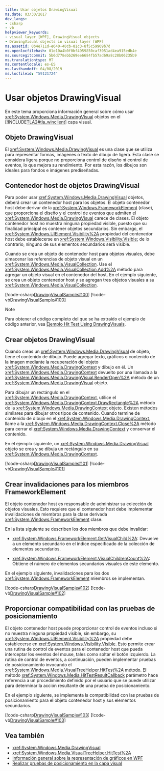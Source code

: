 ```yaml
---
title: Usar objetos DrawingVisual
ms.date: 03/30/2017
dev_langs:
- csharp
- vb
helpviewer_keywords:
- visual layer [WPF], DrawingVisual objects
- DrawingVisual objects in visual layer [WPF]
ms.assetid: 0b4e711d-e640-40cb-81c3-8f5c59909b7d
ms.openlocfilehash: 01e10a4b0f0bf4959850caf3951ad4ea915edb4e
ms.sourcegitcommit: 5b6d778ebb269ee6684fb57ad69a8c28b06235b9
ms.translationtype: MT
ms.contentlocale: es-ES
ms.lasthandoff: 04/08/2019
ms.locfileid: "59121724"
---
```

# <a name="using-drawingvisual-objects"></a>Usar objetos DrawingVisual
En este tema proporciona información general sobre cómo usar <xref:System.Windows.Media.DrawingVisual> objetos en el [!INCLUDE[TLA2#tla_winclient](../../../../includes/tla2sharptla-winclient-md.md)] capa visual.  
  
<a name="drawingvisual_object"></a>   
## <a name="drawingvisual-object"></a>Objeto DrawingVisual  
 El <xref:System.Windows.Media.DrawingVisual> es una clase que se utiliza para representar formas, imágenes o texto de dibujo de ligera. Esta clase se considera ligera porque no proporciona control de diseño ni control de eventos, lo que mejora su rendimiento. Por esta razón, los dibujos son ideales para fondos e imágenes prediseñadas.  
  
<a name="drawingvisual_host_container"></a>   
## <a name="drawingvisual-host-container"></a>Contenedor host de objetos DrawingVisual  
 Para poder usar <xref:System.Windows.Media.DrawingVisual> objetos, deberá crear un contenedor host para los objetos. El objeto contenedor host debe derivar de la <xref:System.Windows.FrameworkElement> (clase), que proporciona el diseño y el control de eventos que admiten el <xref:System.Windows.Media.DrawingVisual> carece de clases. El objeto contenedor host no muestra ninguna propiedad visible, puesto que su finalidad principal es contener objetos secundarios. Sin embargo, el <xref:System.Windows.UIElement.Visibility%2A> propiedad del contenedor host debe establecerse en <xref:System.Windows.Visibility.Visible>; de lo contrario, ninguno de sus elementos secundarios será visible.  
  
 Cuando se crea un objeto de contenedor host para objetos visuales, debe almacenar las referencias de objeto visual en un <xref:System.Windows.Media.VisualCollection>. Use el <xref:System.Windows.Media.VisualCollection.Add%2A> método para agregar un objeto visual en el contenedor del host. En el ejemplo siguiente, se crea un objeto contenedor host y se agregan tres objetos visuales a su <xref:System.Windows.Media.VisualCollection>.  
  
 [!code-csharp[DrawingVisualSample#100](~/samples/snippets/csharp/VS_Snippets_Wpf/DrawingVisualSample/CSharp/Window1.xaml.cs#100)]
 [!code-vb[DrawingVisualSample#100](~/samples/snippets/visualbasic/VS_Snippets_Wpf/DrawingVisualSample/visualbasic/window1.xaml.vb#100)]  
  
> [!NOTE]
>  Para obtener el código completo del que se ha extraído el ejemplo de código anterior, vea [Ejemplo Hit Test Using DrawingVisuals](https://go.microsoft.com/fwlink/?LinkID=159994).  
  
<a name="creating_drawingvisual_objects"></a>   
## <a name="creating-drawingvisual-objects"></a>Crear objetos DrawingVisual  
 Cuando creas un <xref:System.Windows.Media.DrawingVisual> de objeto, tiene el contenido de dibujo. Puede agregar texto, gráficos o contenido de la imagen mediante la recuperación del objeto <xref:System.Windows.Media.DrawingContext> y dibujo en él. Un <xref:System.Windows.Media.DrawingContext> devuelto por una llamada a la <xref:System.Windows.Media.DrawingVisual.RenderOpen%2A> método de un <xref:System.Windows.Media.DrawingVisual> objeto.  
  
 Para dibujar un rectángulo en el <xref:System.Windows.Media.DrawingContext>, utilice el <xref:System.Windows.Media.DrawingContext.DrawRectangle%2A> método de la <xref:System.Windows.Media.DrawingContext> objeto. Existen métodos similares para dibujar otros tipos de contenido. Cuando termine de contenido de dibujo en el <xref:System.Windows.Media.DrawingContext>, llame a la <xref:System.Windows.Media.DrawingContext.Close%2A> método para cerrar el <xref:System.Windows.Media.DrawingContext> y conservar el contenido.  
  
 En el ejemplo siguiente, un <xref:System.Windows.Media.DrawingVisual> objeto se crea y se dibuja un rectángulo en su <xref:System.Windows.Media.DrawingContext>.  
  
 [!code-csharp[DrawingVisualSample#101](~/samples/snippets/csharp/VS_Snippets_Wpf/DrawingVisualSample/CSharp/Window1.xaml.cs#101)]
 [!code-vb[DrawingVisualSample#101](~/samples/snippets/visualbasic/VS_Snippets_Wpf/DrawingVisualSample/visualbasic/window1.xaml.vb#101)]  
  
<a name="creating_overrides"></a>   
## <a name="creating-overrides-for-frameworkelement-members"></a>Crear invalidaciones para los miembros FrameworkElement  
 El objeto contenedor host es responsable de administrar su colección de objetos visuales. Esto requiere que el contenedor host debe implementar invalidaciones de miembros para la clase derivada <xref:System.Windows.FrameworkElement> clase.  
  
 En la lista siguiente se describen los dos miembros que debe invalidar:  
  
-   <xref:System.Windows.FrameworkElement.GetVisualChild%2A>: Devuelve a un elemento secundario en el índice especificado de la colección de elementos secundarios.  
  
-   <xref:System.Windows.FrameworkElement.VisualChildrenCount%2A>: Obtiene el número de elementos secundarios visuales de este elemento.  
  
 En el ejemplo siguiente, invalidaciones para los dos <xref:System.Windows.FrameworkElement> miembros se implementan.  
  
 [!code-csharp[DrawingVisualSample#102](~/samples/snippets/csharp/VS_Snippets_Wpf/DrawingVisualSample/CSharp/Window1.xaml.cs#102)]
 [!code-vb[DrawingVisualSample#102](~/samples/snippets/visualbasic/VS_Snippets_Wpf/DrawingVisualSample/visualbasic/window1.xaml.vb#102)]  
  
<a name="providing_hit_testing_support"></a>   
## <a name="providing-hit-testing-support"></a>Proporcionar compatibilidad con las pruebas de posicionamiento  
 El objeto contenedor host puede proporcionar control de eventos incluso si no muestra ninguna propiedad visible, sin embargo, su <xref:System.Windows.UIElement.Visibility%2A> propiedad debe establecerse en <xref:System.Windows.Visibility.Visible>. Esto permite crear una rutina de control de eventos para el contenedor host que pueda interceptar los eventos del mouse, tales como soltar el botón izquierdo. La rutina de control de eventos, a continuación, pueden implementar pruebas de posicionamiento invocando el <xref:System.Windows.Media.VisualTreeHelper.HitTest%2A> método. El método <xref:System.Windows.Media.HitTestResultCallback> parámetro hace referencia a un procedimiento definido por el usuario que se puede utilizar para determinar la acción resultante de una prueba de posicionamiento.  
  
 En el ejemplo siguiente, se implementa la compatibilidad con las pruebas de posicionamiento para el objeto contenedor host y sus elementos secundarios.  
  
 [!code-csharp[DrawingVisualSample#103](~/samples/snippets/csharp/VS_Snippets_Wpf/DrawingVisualSample/CSharp/Window1.xaml.cs#103)]
 [!code-vb[DrawingVisualSample#103](~/samples/snippets/visualbasic/VS_Snippets_Wpf/DrawingVisualSample/visualbasic/window1.xaml.vb#103)]  
  
## <a name="see-also"></a>Vea también

- <xref:System.Windows.Media.DrawingVisual>
- <xref:System.Windows.Media.VisualTreeHelper.HitTest%2A>
- [Información general sobre la representación de gráficos en WPF](wpf-graphics-rendering-overview.md)
- [Realizar pruebas de posicionamiento en la capa visual](hit-testing-in-the-visual-layer.md)
